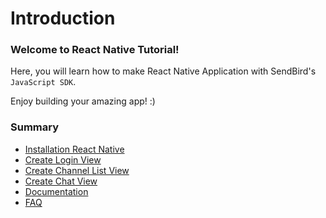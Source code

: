 Introduction
=============
### Welcome to React Native Tutorial!  

Here, you will learn how to make React Native Application with SendBird's `JavaScript SDK`.  

Enjoy building your amazing app! :)

### Summary

* [Installation React Native](react_native.md)
* [Create Login View](create_login.md)
* [Create Channel List View](create_channel_list.md)
* [Create Chat View](create_chat_view.md)
* [Documentation](https://sendbird.gitbooks.io/sendbird-javascript-sdk/content/)
* [FAQ](http:/help.sendbird.com)

